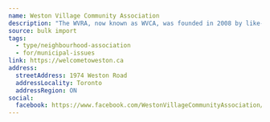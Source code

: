 ```yaml
---
name: Weston Village Community Association
description: "The WVRA, now known as WVCA, was founded in 2008 by like-minded neighbours. We are a non-political group."
source: bulk import
tags:
  - type/neighbourhood-association
  - for/municipal-issues
link: https://welcometoweston.ca
address:
  streetAddress: 1974 Weston Road
  addressLocality: Toronto
  addressRegion: ON
social:
  facebook: https://www.facebook.com/WestonVillageCommunityAssociation/
---
```


<!-- Community added via bulk import -->
